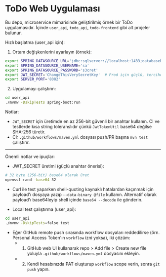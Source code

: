 # ToDo Web Uygulaması

Bu depo, microservice mimarisinde geliştirilmiş örnek bir ToDo uygulamasıdır. İçinde `user_api`, `todo_api`, `todo-frontend` gibi alt projeler bulunur.

Hızlı başlatma (user_api için):

1. Ortam değişkenlerini ayarlayın (örnek):

```bash
export SPRING_DATASOURCE_URL='jdbc:sqlserver://localhost:1433;databaseName=GoToDB;trustServerCertificate=true'
export SPRING_DATASOURCE_USERNAME='sa'
export SPRING_DATASOURCE_PASSWORD='s3cret'
export JWT_SECRET='ChangeThisVerySecretKey'  # Prod için güçlü, tercihen base64-encoded 256-bit anahtar kullanın
export SERVER_PORT='8082'
```

2. Uygulamayı çalıştırın:

```bash
cd user_api
./mvnw -DskipTests spring-boot:run
```

Notlar:
- `JWT_SECRET` için üretimde en az 256-bit güvenli bir anahtar kullanın. CI ve testlerde kısa string toleranslıdır çünkü `JwtTokenUtil` base64 değilse SHA-256 türetir.
- CI: `.github/workflows/maven.yml` dosyası push/PR başına `mvn test` çalıştırır.
---

Önemli notlar ve ipuçları

- JWT_SECRET üretimi (güçlü anahtar önerisi):

```bash
# 32 byte (256-bit) base64 olarak üret
openssl rand -base64 32
```

- Curl ile test yaparken shell-quoting kaynaklı hatalardan kaçınmak için payload'ı dosyaya yazıp `--data-binary @file` kullanın. Alternatif olarak payload'ı base64leyip shell içinde `base64 --decode` ile gönderin.

- Local test çalıştırma (user_api):

```bash
cd user_api
./mvnw -DskipTests=false test
```

- Eğer GitHub remote push sırasında workflow dosyaları reddedilirse (örn. Personal Access Token'ın `workflow` izni yoksa), iki çözüm:
	- 1) GitHub web UI kullanarak repo > Add file > Create new file yoluyla `.github/workflows/maven.yml` dosyasını ekleyin.
	- 2) Kendi hesabınızda PAT oluşturup `workflow` scope verin, sonra `git push` yapın.

